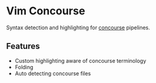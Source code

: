 # Vim Concourse

Syntax detection and highlighting for [concourse](http://concourse.ci) pipelines.

## Features

* Custom highlighting aware of concourse terminology
* Folding
* Auto detecting concourse files

